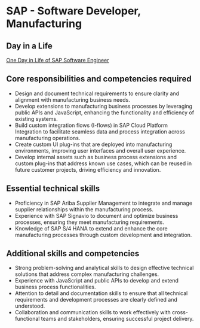 # SAP - Software Developer, Manufacturing 

## Day in a Life

[One Day in Life of SAP Software Engineer](https://www.youtube.com/watch?v=CxoGjX3JvHI) 

## Core responsibilities and competencies required

- Design and document technical requirements to ensure clarity and alignment with manufacturing business needs.
- Develop extensions to manufacturing business processes by leveraging public APIs and JavaScript, enhancing the functionality and efficiency of existing systems.
- Build custom integration flows (I-flows) in SAP Cloud Platform Integration to facilitate seamless data and process integration across manufacturing operations.
- Create custom UI plug-ins that are deployed into manufacturing environments, improving user interfaces and overall user experience.
- Develop internal assets such as business process extensions and custom plug-ins that address known use cases, which can be reused in future customer projects, driving efficiency and innovation.

## Essential technical skills

- Proficiency in SAP Ariba Supplier Management to integrate and manage supplier relationships within the manufacturing process.
- Experience with SAP Signavio to document and optimize business processes, ensuring they meet manufacturing requirements.
- Knowledge of SAP S/4 HANA to extend and enhance the core manufacturing processes through custom development and integration.

## Additional skills and competencies

- Strong problem-solving and analytical skills to design effective technical solutions that address complex manufacturing challenges.
- Experience with JavaScript and public APIs to develop and extend business process functionalities.
- Attention to detail and documentation skills to ensure that all technical requirements and development processes are clearly defined and understood.
- Collaboration and communication skills to work effectively with cross-functional teams and stakeholders, ensuring successful project delivery.
